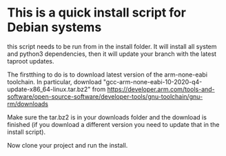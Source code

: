 # This is a quick install script for Debian systems

this script needs to be run from in the install folder. It will install all system and python3 dependencies, then it will update your branch with the latest taproot updates.

The firstthing to do is to download latest version of the arm-none-eabi toolchain.
In particular, download "gcc-arm-none-eabi-10-2020-q4-update-x86_64-linux.tar.bz2" from https://developer.arm.com/tools-and-software/open-source-software/developer-tools/gnu-toolchain/gnu-rm/downloads

Make sure the tar.bz2 is in your downloads folder and the download is finished (if you download a different version you need to update that in the install script). 

Now clone your project and run the install.
